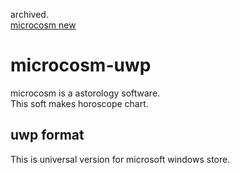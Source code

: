 archived.   
[microcosm new](https://github.com/ogaty/microcosm-common)

# microcosm-uwp

microcosm is a astorology software.   
This soft makes horoscope chart.   

## uwp format
This is universal version for microsoft windows store.

